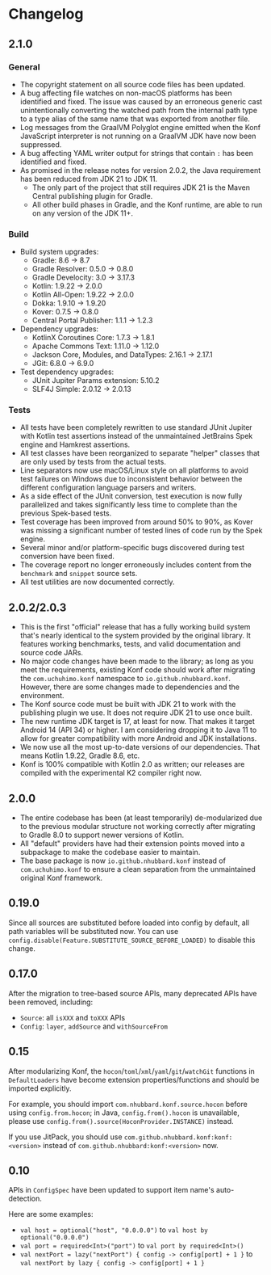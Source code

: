 # Changelog

## 2.1.0

### General

* The copyright statement on all source code files has been updated.
* A bug affecting file watches on non-macOS platforms has been identified and fixed. The issue was caused by an erroneous generic cast unintentionally converting the watched path from the internal path type to a type alias of the same name that was exported from another file.
* Log messages from the GraalVM Polyglot engine emitted when the Konf JavaScript interpreter is not running on a GraalVM JDK have now been suppressed.
* A bug affecting YAML writer output for strings that contain `:` has been identified and fixed.
* As promised in the release notes for version 2.0.2, the Java requirement has been reduced from JDK 21 to JDK 11.
  * The only part of the project that still requires JDK 21 is the Maven Central publishing plugin for Gradle.
  * All other build phases in Gradle, and the Konf runtime, are able to run on any version of the JDK 11+.

### Build

* Build system upgrades:
	* Gradle: 8.6 -> 8.7
	* Gradle Resolver: 0.5.0 -> 0.8.0
	* Gradle Develocity: 3.0 -> 3.17.3
	* Kotlin: 1.9.22 -> 2.0.0
	* Kotlin All-Open: 1.9.22 -> 2.0.0
	* Dokka: 1.9.10 -> 1.9.20
	* Kover: 0.7.5 -> 0.8.0
	* Central Portal Publisher: 1.1.1 -> 1.2.3
* Dependency upgrades:
	* KotlinX Coroutines Core: 1.7.3 -> 1.8.1
	* Apache Commons Text: 1.11.0 -> 1.12.0
	* Jackson Core, Modules, and DataTypes: 2.16.1 -> 2.17.1
	* JGit: 6.8.0 -> 6.9.0
* Test dependency upgrades:
	* JUnit Jupiter Params extension: 5.10.2
	* SLF4J Simple: 2.0.12 -> 2.0.13

### Tests

* All tests have been completely rewritten to use standard JUnit Jupiter with Kotlin test assertions instead of the unmaintained JetBrains Spek engine and Hamkrest assertions.
* All test classes have been reorganized to separate "helper" classes that are only used by tests from the actual tests.
* Line separators now use macOS/Linux style on all platforms to avoid test failures on Windows due to inconsistent behavior between the different configuration language parsers and writers.
* As a side effect of the JUnit conversion, test execution is now fully parallelized and takes significantly less time to complete than the previous Spek-based tests.
* Test coverage has been improved from around 50% to 90%, as Kover was missing a significant number of tested lines of code run by the Spek engine.
* Several minor and/or platform-specific bugs discovered during test conversion have been fixed.
* The coverage report no longer erroneously includes content from the `benchmark` and `snippet` source sets.
* All test utilities are now documented correctly.

## 2.0.2/2.0.3

* This is the first "official" release that has a fully working build system that's nearly identical to the system provided by the original library. It features working benchmarks, tests, and valid documentation and source code JARs.
* No major code changes have been made to the library; as long as you meet the requirements, existing Konf code should work after migrating the `com.uchuhimo.konf` namespace to `io.github.nhubbard.konf`. However, there are some changes made to dependencies and the environment.
* The Konf source code must be built with JDK 21 to work with the publishing plugin we use. It does not require JDK 21 to use once built.
* The new runtime JDK target is 17, at least for now. That makes it target Android 14 (API 34) or higher. I am considering dropping it to Java 11 to allow for greater compatibility with more Android and JDK installations.
* We now use all the most up-to-date versions of our dependencies. That means Kotlin 1.9.22, Gradle 8.6, etc.
* Konf is 100% compatible with Kotlin 2.0 as written; our releases are compiled with the experimental K2 compiler right now.

## 2.0.0

* The entire codebase has been (at least temporarily) de-modularized due to the previous modular structure not working
  correctly after migrating to Gradle 8.0 to support newer versions of Kotlin.
* All "default" providers have had their extension points moved into a subpackage to make the codebase easier to
  maintain.
* The base package is now `io.github.nhubbard.konf` instead of `com.uchuhimo.konf` to ensure a clean separation from the
  unmaintained original Konf framework.

## 0.19.0

Since all sources are substituted before loaded into config by default, all path variables will be substituted now.
You can use `config.disable(Feature.SUBSTITUTE_SOURCE_BEFORE_LOADED)` to disable this change.

## 0.17.0

After the migration to tree-based source APIs, many deprecated APIs have been removed, including:

- `Source`: all `isXXX` and `toXXX` APIs
- `Config`: `layer`, `addSource` and `withSourceFrom`

## 0.15

After modularizing Konf, the `hocon`/`toml`/`xml`/`yaml`/`git`/`watchGit` functions in `DefaultLoaders` have become
extension properties/functions and should be imported explicitly.

For example, you should import `com.nhubbard.konf.source.hocon` before using `config.from.hocon`;
in Java, `config.from().hocon` is unavailable, please use `config.from().source(HoconProvider.INSTANCE)` instead.

If you use JitPack,
you should use `com.github.nhubbard.konf:konf:<version>` instead of `com.github.nhubbard:konf:<version>` now.

## 0.10

APIs in `ConfigSpec` have been updated to support item name's auto-detection.

Here are some examples:

- `val host = optional("host", "0.0.0.0")` to `val host by optional("0.0.0.0")`
- `val port = required<Int>("port")` to `val port by required<Int>()`
- `val nextPort = lazy("nextPort") { config -> config[port] + 1 }` to `val nextPort by lazy { config -> config[port] + 1 }`